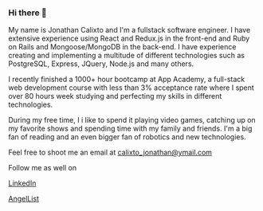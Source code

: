 ### Hi there 👋

My name is Jonathan Calixto and I'm a fullstack software engineer. I have extensive experience using React and Redux.js in the front-end and Ruby on Rails and Mongoose/MongoDB in the back-end. I have experience creating and implementing a multitude of different technologies such as PostgreSQL, Express, JQuery, Node.js and many others. 

I recently finished a 1000+ hour bootcamp at App Academy, a full-stack web development course with less than 3% acceptance rate where I spent over 80 hours week studying and perfecting my skills in different technologies.

During my free time, I i like to spend it playing video games, catching up on my favorite shows and spending time with my family and friends. I'm a big fan of reading and an even bigger fan of robotics and new technologies. 

Feel free to shoot me an email at calixto_jonathan@ymail.com

Follow me as well on 

[LinkedIn](https://www.linkedin.com/in/calixtojonathan/)

[AngelList](https://angel.co/u/jonathan-calixto)


<!--
**jonathan-calixto/jonathan-calixto** is a ✨ _special_ ✨ repository because its `README.md` (this file) appears on your GitHub profile.

Here are some ideas to get you started:

- 🔭 I’m currently working on ...
- 🌱 I’m currently learning ...
- 👯 I’m looking to collaborate on ...
- 🤔 I’m looking for help with ...
- 💬 Ask me about ...
- 📫 How to reach me: ...
- 😄 Pronouns: ...
- ⚡ Fun fact: ...
-->
